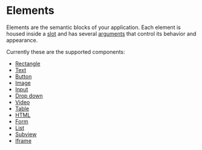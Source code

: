 # Elements

Elements are the semantic blocks of your application. Each element is housed inside a [slot](../slots/) and has several [arguments](../arguments/) that control its behavior and appearance.

Currently these are the supported components:

* [Rectangle](rectangle.md)
* [Text](text.md)
* [Button](button.md)
* [Image]()
* [Input]()
* [Drop down]()
* [Video]()
* [Table]()
* [HTML]()
* [Form]()
* [List]()
* [Subview]()
* [Iframe](iframe.md)



